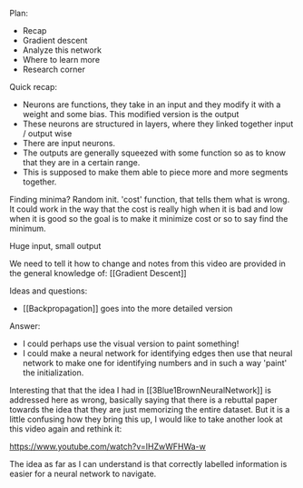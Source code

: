 Plan:
- Recap
- Gradient descent
- Analyze this network
- Where to learn more
- Research corner



Quick recap:
- Neurons are functions, they take in an input and they modify it with a weight and some bias. This modified version is the output
- These neurons are structured in layers, where they linked together input / output wise
- There are input neurons.
- The outputs are generally squeezed with some function so as to know that they are in a certain range.
- This is supposed to make them able to piece more and more segments together.


Finding minima?
Random init.
'cost' function, that tells them what is wrong. It could work in the way that the cost is really high when it is bad and low when it is good so the goal is to make it minimize cost or so to say find the minimum.

Huge input, small output


We need to tell it how to change and notes from this video are provided in the general knowledge of:
[[Gradient Descent]]

Ideas and questions:
- [[Backpropagation]] goes into the more detailed version


Answer:
- I could perhaps use the visual version to paint something!
- I could make a neural network for identifying edges then use that neural network to make one for identifying numbers and in such a way 'paint' the initialization.

Interesting that that the idea I had in [[3Blue1BrownNeuralNetwork]] is addressed here as wrong, basically saying that there is a rebuttal paper towards the idea that they are just memorizing the entire dataset. But it is a little confusing how they bring this up, I would like to take another look at this video again and rethink it:

https://www.youtube.com/watch?v=IHZwWFHWa-w

The idea as far as I can understand is that correctly labelled information is easier for a neural network to navigate.


